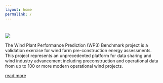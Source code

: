 ```yaml
---
layout: home
permalink: /
---
```


<h1></h1>


<div class="mdl-grid">
  <div class="mdl-cell mdl-cell--4-col">
  <img src="{{ site.baseurl }}/assets/images/wind_corn2.jpg" class="img-responsive">
  </div>
  <div class="mdl-cell mdl-cell--8-col">
  <p>
  The Wind Plant Performance Prediction (WP3) Benchmark project is a validation exercise for wind farm pre-construction energy assessments. This project represents an unprecedented platform for data sharing and wind industry advancement including preconstruction and operational data from up to 100 or more modern operational wind projects.
  </p>
  <a href="{{ site.baseurl }}/about">read more</a>
  </div>
</div>
<br>
